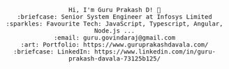 <!--
**GuruPrakashDavala/GuruPrakashDavala** is a ✨ _special_ ✨ repository because its `README.md` (this file) appears on your GitHub profile.

Here are some ideas to get you started:

- 🔭 I’m currently working on ...
- 🌱 I’m currently learning ...
- 👯 I’m looking to collaborate on ...
- 🤔 I’m looking for help with ...
- 💬 Ask me about ...
- 📫 How to reach me: ...
- 😄 Pronouns: ...
- ⚡ Fun fact: ...
-->

 <!-- <img src=""/> 
 <hr></hr> -->
<p align="center">
  <samp>
    Hi, I'm Guru Prakash D! 👋 <br>
    :briefcase: Senior System Engineer at Infosys Limited  <br>
    :sparkles: Favourite Tech: JavaScript, Typescript, Angular, Node.js ... <br>
     <!-- :notebook: I’m currently pursuing Masters in Advanced Computer Science  <br> -->
    :email:	guru.govindaraj@gmail.com <br>
    :art: Portfolio: https://www.guruprakashdavala.com/ <br>
    :briefcase: LinkedIn: https://www.linkedin.com/in/guru-prakash-davala-73125b125/ <br>
  </samp>
</p>
